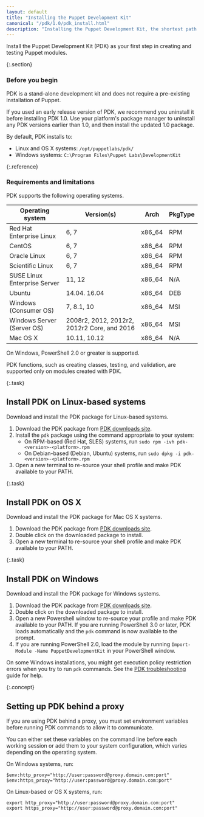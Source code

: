 ```yaml
---
layout: default
title: "Installing the Puppet Development Kit"
canonical: "/pdk/1.0/pdk_install.html"
description: "Installing the Puppet Development Kit, the shortest path to developing better Puppet code."
---
```


[troubleshoot]: ./pdk_troubleshooting.html

Install the Puppet Development Kit (PDK) as your first step in creating and testing Puppet modules.

{:.section}
### Before you begin

PDK is a stand-alone development kit and does not require a pre-existing installation of Puppet.

If you used an early release version of PDK, we recommend you uninstall it before installing PDK 1.0. Use your platform's package manager to uninstall any PDK versions earlier than 1.0, and then install the updated 1.0 package.

By default, PDK installs to:

* Linux and OS X systems: `/opt/puppetlabs/pdk/`
* Windows systems: `C:\Program Files\Puppet Labs\DevelopmentKit`

{:.reference}
### Requirements and limitations

PDK supports the following operating systems.

| Operating system | Version(s) | Arch | PkgType |
| ---------------- | ---------- | ---- | ------- |
| Red Hat Enterprise Linux | 6, 7 | x86_64 | RPM |
| CentOS | 6, 7 | x86_64 | RPM |
| Oracle Linux | 6, 7 | x86_64 | RPM |
| Scientific Linux | 6, 7 | x86_64 | RPM |
| SUSE Linux Enterprise Server | 11, 12 | x86_64 | N/A |
| Ubuntu | 14.04. 16.04 | x86_64 | DEB |
| Windows (Consumer OS) | 7, 8.1, 10 | x86_64 | MSI |
| Windows Server (Server OS) | 2008r2, 2012, 2012r2, 2012r2 Core, and 2016 | x86_64 | MSI |
| Mac OS X | 10.11, 10.12 | x86_64 | N/A |

On Windows, PowerShell 2.0 or greater is supported.

PDK functions, such as creating classes, testing, and validation, are supported only on modules created with PDK.

{:.task}
## Install PDK on Linux-based systems

Download and install the PDK package for Linux-based systems.

1. Download the PDK package from [PDK downloads site](https://puppet.com/download-puppet-development-kit).
1. Install the `pdk` package using the command appropriate to your system:
   * On RPM-based (Red Hat, SLES) systems, run `sudo rpm -ivh pdk-<version>-<platform>.rpm`
   * On Debian-based (Debian, Ubuntu) systems, run `sudo dpkg -i pdk-<version>-<platform>.rpm`
1. Open a new terminal to re-source your shell profile and make PDK available to your PATH.

{:.task}
## Install PDK on OS X

Download and install the PDK package for Mac OS X systems.

1. Download the PDK package from [PDK downloads site](https://puppet.com/download-puppet-development-kit).
1. Double click on the downloaded package to install.
2. Open a new terminal to re-source your shell profile and make PDK available to your PATH.

{:.task}
## Install PDK on Windows

Download and install the PDK package for Windows systems.

1. Download the PDK package from [PDK downloads site](https://puppet.com/download-puppet-development-kit).
1. Double click on the downloaded package to install.
1. Open a new Powershell window to re-source your profile and make PDK available to your PATH. If you are running PowerShell 3.0 or later, PDK loads automatically and the `pdk` command is now available to the prompt.
1. If you are running PowerShell 2.0, load the module by running `Import-Module -Name PuppetDevelopmentKit` in your PowerShell window.

On some Windows installations, you might get execution policy restriction errors when you try to run `pdk` commands. See the [PDK troubleshooting][troubleshoot] guide for help.

{:.concept}
## Setting up PDK behind a proxy

If you are using PDK behind a proxy, you must set environment variables before running PDK commands to allow it to communicate.

You can either set these variables on the command line before each working session or add them to your system configuration, which varies depending on the operating system.

On Windows systems, run:

```
$env:http_proxy="http://user:password@proxy.domain.com:port"
$env:https_proxy="http://user:password@proxy.domain.com:port"
```

On Linux-based or OS X systems, run:

```
export http_proxy="http://user:password@proxy.domain.com:port"
export https_proxy="http://user:password@proxy.domain.com:port"
```
